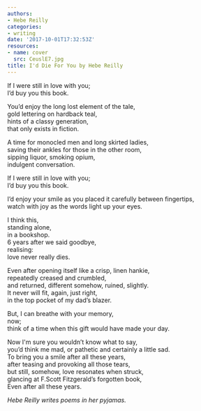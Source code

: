 ```yaml
---
authors:
- Hebe Reilly
categories:
- writing
date: '2017-10-01T17:32:53Z'
resources:
- name: cover
  src: CeuslE7.jpg
title: I'd Die For You by Hebe Reilly
---
```

If I were still in love with you;<br> 
I’d buy you this book.<br> 

You’d enjoy the long lost element of the tale,<br>
gold lettering on hardback teal,<br>
hints of a classy generation,<br>
that only exists in fiction.<br>

A time for monocled men and long skirted ladies,<br>
saving their ankles for those in the other room,<br>
sipping liquor, smoking opium,<br>
indulgent conversation.<br>

If I were still in love with you;<br>
I’d buy you this book.<br>

I’d enjoy your smile as you placed it carefully between fingertips,<br>
watch with joy as the words light up your eyes.<br>

I think this,<br>
   standing alone,<br>
    in a bookshop.<br>
6 years after we said goodbye,<br>
    realising:<br>
love never really dies.<br>

Even after opening itself like a crisp, linen hankie,<br>
repeatedly creased and crumbled,<br>
and returned, different somehow, ruined, slightly.<br>
It never will fit, again, just right,<br>
in the top pocket of my dad’s blazer.<br>

But, I can breathe with your memory,<br>
        now;<br>
think of a time when this gift would have made your day.<br>

Now I'm sure you wouldn’t know what to say,<br> 
you’d think me mad, or pathetic and certainly a little sad.<br> 
To bring you a smile after all these years,<br>
after teasing and provoking all those tears,<br>
but still, somehow, love resonates when struck,<br> 
glancing at F.Scott Fitzgerald’s forgotten book,<br> 
Even after all these years.<br>

_Hebe Reilly writes poems in her pyjamas._